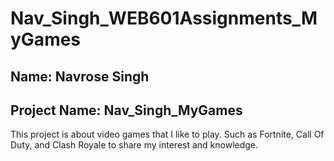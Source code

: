 # Nav_Singh_WEB601Assignments_MyGames

## Name: Navrose Singh
## Project Name: Nav_Singh_MyGames

This project is about video games that I like to play. Such as Fortnite, Call Of Duty, and Clash Royale to share my interest and knowledge.
